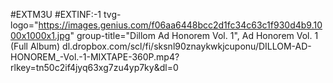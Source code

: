 #EXTM3U
#EXTINF:-1 tvg-logo="https://images.genius.com/f06aa6448bcc2d1fc34c63c1f930d4b9.1000x1000x1.jpg" group-title="Dillom Ad Honorem Vol. 1", Ad Honorem Vol. 1 (Full Album)
dl.dropbox.com/scl/fi/sksnl90znaykwkjcuponu/DILLOM-AD-HONOREM_-Vol.-1-MIXTAPE-360P.mp4?rlkey=tn50c2if4jyq63xg7zu4yp7ky&dl=0
